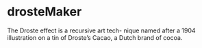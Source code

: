 # drosteMaker
The Droste effect is a recursive art tech-
nique named after a 1904 illustration on
a tin of Droste’s Cacao, a Dutch brand of
cocoa.
